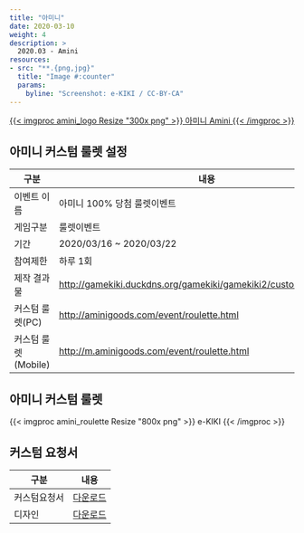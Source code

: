 ```yaml
---
title: "아미니"
date: 2020-03-10
weight: 4
description: >
  2020.03 - Amini
resources:
- src: "**.{png,jpg}"
  title: "Image #:counter"
  params:
    byline: "Screenshot: e-KIKI / CC-BY-CA"
---
```


[{{< imgproc amini_logo Resize "300x png" >}}
아미니 Amini
{{< /imgproc >}}](http://aminigoods.com/)

## 아미니 커스텀 룰렛 설정

| 구분            | 내용           |
|-------------------|-----------------|
| 이벤트 이름   | 아미니 100% 당첨 룰렛이벤트        |
| 게임구분            | 룰렛이벤트     |
| 기간      | 2020/03/16 ~ 2020/03/22  |
| 참여제한  | 하루 1회  |
| 제작 결과물 | http://gamekiki.duckdns.org/gamekiki/gamekiki2/custom/aminigoods |
| 커스텀 룰렛(PC) | http://aminigoods.com/event/roulette.html |
| 커스텀 룰렛(Mobile) | http://m.aminigoods.com/event/roulette.html |

## 아미니 커스텀 룰렛

{{< imgproc amini_roulette Resize "800x png" >}}
e-KIKI
{{< /imgproc >}}

## 커스텀 요청서

| 구분          | 내용        |
|---------------|-------------|
| 커스텀요청서  | [다운로드](http://gamekiki.duckdns.org/redmine/projects/kiki-2_0/repository/ekiki-custom-data/revisions/master/show/2020/03/amini) |
| 디자인    | [다운로드](http://gamekiki.duckdns.org/redmine/projects/kiki-2_0/repository/ekiki-custom-data/revisions/master/show/2020/03/amini) |
